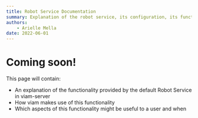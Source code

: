 ```yaml
---
title: Robot Service Documentation
summary: Explanation of the robot service, its configuration, its functionality, and its interfaces.
authors:
    - Arielle Mella
date: 2022-06-01
---
```

# Coming soon!
This page will contain:
- An explanation of the functionality provided by the default Robot Service in viam-server
- How viam makes use of this functionality
- Which aspects of this functionality might be useful to a user and when
